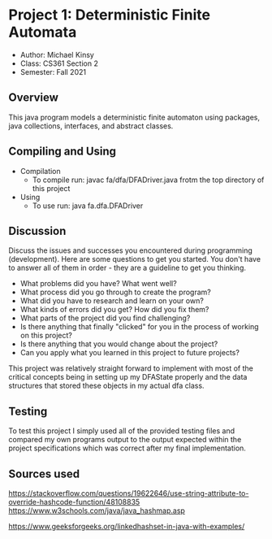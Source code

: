 # Project 1: Deterministic Finite Automata

* Author: Michael Kinsy
* Class: CS361 Section 2 
* Semester: Fall 2021

## Overview

This java program models a deterministic finite automaton using packages, java collections, interfaces, and abstract classes.

## Compiling and Using

* Compilation
   - To compile run: javac fa/dfa/DFADriver.java frotm the top directory of this project
* Using
   - To use run: java fa.dfa.DFADriver <path to input file>

## Discussion

Discuss the issues and successes you encountered during programming
(development). Here are some questions to get you started. You don't
have to answer all of them in order - they are a guideline to get you
thinking.
  * What problems did you have? What went well?
  * What process did you go through to create the program?
  * What did you have to research and learn on your own?
  * What kinds of errors did you get? How did you fix them?
  * What parts of the project did you find challenging?
  * Is there anything that finally "clicked" for you in the process 
  of working on this project?
  * Is there anything that you would change about the project?
  * Can you apply what you learned in this project to future projects?

 This project was relatively straight forward to implement with most of the critical concepts being in setting up my DFAState properly and the data structures that stored these objects in my actual dfa class. 
## Testing

To test this project I simply used all of the provided testing files and compared my own programs output to the output expected within the project specifications which was correct after my final implementation.

## Sources used

https://stackoverflow.com/questions/19622646/use-string-attribute-to-override-hashcode-function/48108835
https://www.w3schools.com/java/java_hashmap.asp

https://www.geeksforgeeks.org/linkedhashset-in-java-with-examples/

